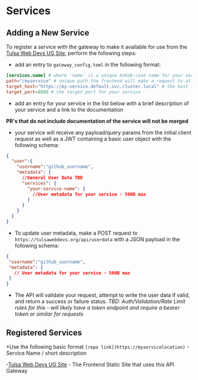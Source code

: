 # Services

## Adding a New Service
To register a service with the gateway to make it available for use from the [Tulsa Web Devs UG Site](https://tulsawebdevs.org), perform the following steps:
- add an entry to `gateway_config.toml` in the following format:
```toml
[services.name] # where 'name' is a unique kebab-case name for your service
path="/myservice" # unique path the frontend will make a request to at /api[path]
target_host="https://my-service.default.svc.cluster.local" # the host for the service
target_port=8080 # the target port for your service
```
- add an entry for your service in the list below with a brief description of your service and a link to the documentation

**PR's that do not include documentation of the service will not be merged**

- your service will receive any payload/query params from the initial client request as well as a JWT containing a basic user object with the following schema:
```json
{
  "user":{
    "username":"github_username",
    "metadata": {
      //General User Data TBD
      "services": {
        "your-service-name": {
          //User metadata for your service - 500B max
        }
      }
    }
  } 
}
```
- To update user metadata, make a POST request to `https://tulsawebdevs.org/api/userdata` with a JSON payload in the following schema:
 ```json
{
  "username":"github_username",
  "metadata": {
    // User metadata for your service - 500B max
  }
}
```
- The API will validate your request, attempt to write the user data if valid,  and return a success or failure status. 
*TBD: Auth/Validation/Rate Limit rules for this - will likely have a token endpoint and require a bearer token or similar for requests*

## Registered Services
*Use the following basic format `[repo link](https://myservicelocation)` - Service Name / short description

-[Tulsa Web Devs UG Site](https://tulsawebdevs.org) - The Frontend Static Site that uses this API Gateway
